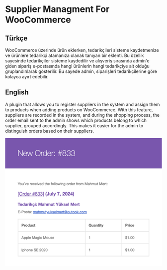# Supplier Managment For WooCommerce

## Türkçe
WooCommerce üzerinde ürün eklerken, tedarikçileri sisteme kaydetmenize ve ürünlere tedarikçi atamanıza olanak tanıyan bir eklenti. Bu özellik sayesinde tedarikçiler sisteme kaydedilir ve alışveriş sırasında admin'e giden sipariş e-postasında hangi ürünlerin hangi tedarikçiye ait olduğu gruplandırılarak gösterilir. Bu sayede admin, siparişleri tedarikçilerine göre kolayca ayırt edebilir.

## English
A plugin that allows you to register suppliers in the system and assign them to products when adding products on WooCommerce. With this feature, suppliers are recorded in the system, and during the shopping process, the order email sent to the admin shows which products belong to which supplier, grouped accordingly. This makes it easier for the admin to distinguish orders based on their suppliers.

![](order_mail_example.png)
